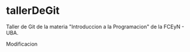 # tallerDeGit

Taller de Git de la materia "Introduccion a la Programacion" de la FCEyN - UBA.

Modificacion
